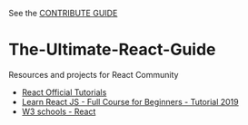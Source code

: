 See the [CONTRIBUTE GUIDE](./CONTRIBUTE_GUIDE.md)

# The-Ultimate-React-Guide
Resources and projects for React Community 

* [React Official Tutorials](https://reactjs.org/tutorial/tutorial.html)
* [Learn React JS - Full Course for Beginners - Tutorial 2019](https://www.youtube.com/watch?v=DLX62G4lc44&ab_channel=freeCodeCamp.org)
* [W3 schools - React](https://www.w3schools.com/react/)
